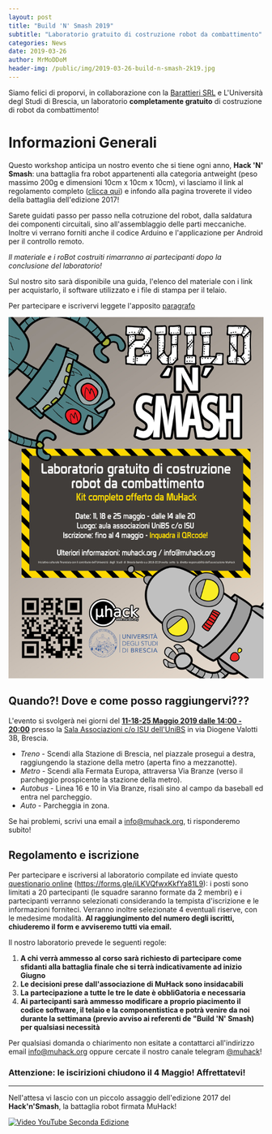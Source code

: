 ```yaml
---
layout: post
title: "Build 'N' Smash 2019"
subtitle: "Laboratorio gratuito di costruzione robot da combattimento"
categories: News
date: 2019-03-26
author: MrMoDDoM
header-img: /public/img/2019-03-26-build-n-smash-2k19.jpg
---
```


Siamo felici di proporvi, in collaborazione con la [Barattieri SRL](https://barattieri.info/) e L'Università degl Studi di Brescia, un laboratorio __completamente gratuito__ di costruzione di robot da combattimento!

# Informazioni Generali

Questo workshop anticipa un nostro evento che si tiene ogni anno, __Hack 'N' Smash__: una battaglia fra robot appartenenti alla categoria antweight (peso massimo 200g e dimensioni 10cm x 10cm x 10cm), vi lasciamo il link al regolamento completo ([clicca qui](/public/doc/regolamento-hack-n-smash.pdf)) e infondo alla pagina troverete il video della battaglia dell'edizione 2017!

Sarete guidati passo per passo nella cotruzione del robot, dalla saldatura dei componenti circuitali, sino all'assemblaggio delle parti meccaniche.
Inoltre vi verrano forniti anche il codice Arduino e l'applicazione per Android per il controllo remoto.

_Il materiale e i roBot costruiti rimarranno ai partecipanti dopo la conclusione del laboratorio!_

Sul nostro sito sarà disponibile una guida, l'elenco del materiale con i link per acquistarlo, il software utilizzato e i file di stampa per il telaio.

Per partecipare e iscrivervi leggete l'apposito [paragrafo](#regolamento-e-iscrizione)

![Flyer](/public/img/2019-03-26-build-n-smash-2k19.jpg "Condividimi!" )

## Quando?! Dove e come posso raggiungervi???

L'evento si svolgerà nei giorni del  __<u>11-18-25 Maggio 2019 dalle 14:00 - 20:00</u>__ presso la [Sala Associazioni c/o ISU dell'UniBS](https://goo.gl/maps/sB5veuG4jdM2) in via Diogene Valotti 3B, Brescia.

* <span class="fa fa-1x fa-train"> *Treno*</span> - Scendi alla Stazione di Brescia, nel piazzale prosegui a destra, raggiungendo la stazione della metro (aperta fino a mezzanotte).
* <span class="fa fa-1x fa-subway"> *Metro*</span> - Scendi alla Fermata Europa, attraversa Via Branze (verso il parcheggio prospicente la stazione della metro).
* <span class="fa fa-1x fa-bus"> *Autobus*</span> - Linea 16 e 10 in Via Branze, risali sino al campo da baseball ed entra nel parcheggio.
* <span class="fa fa-1x fa-car"> *Auto*</span> - Parcheggia in zona.

Se hai problemi, scrivi una email a [info@muhack.org](mailto:info@muhack.org), ti risponderemo subito!

## Regolamento e iscrizione

Per partecipare e iscriversi al laboratorio compilate ed inviate questo [questionario online](https://forms.gle/iLKVQfwxKkfYa81L9) (<https://forms.gle/iLKVQfwxKkfYa81L9>): i posti sono limitati a 20 partecipanti (le squadre saranno formate da 2 membri) e i partecipanti verranno selezionati considerando la tempista d'iscrizione e le informazioni forniteci. Verranno inoltre selezionate 4 eventuali riserve, con le medesime modalità.
__Al raggiungimento del numero degli iscritti, chiuderemo il form e avviseremo tutti via email.__

Il nostro laboratorio prevede le seguenti regole:
1. __A chi verrà ammesso al corso sarà richiesto di partecipare come sfidanti alla battaglia finale che si terrà indicativamente ad inizio Giugno__
2. __Le decisioni prese dall'associazione di MuHack sono insidacabili__
3. __La partecipazione a tutte le tre le date è obbliGatoria e necessaria__
4. __Ai partecipanti sarà ammesso modificare a proprio piacimento il codice software, il telaio e la componentistica e potrà venire da noi durante la settimana (previo avviso ai referenti de "Build 'N' Smash) per qualsiasi necessità__

Per qualsiasi domanda o chiarimento non esitate a contattarci all'indirizzo email [info@muhack.org](mailto:info@muhack.org) oppure cercate il nostro canale telegram [@muhack](https://t.me/muhack)!

### Attenzione: le iscirizioni chiudono il 4 Maggio! Affrettatevi!

---

Nell'attesa vi lascio con un piccolo assaggio dell'edizione 2017 del __Hack'n'Smash__, la battaglia robot firmata MuHack!

[![Video YouTube Seconda Edizione](https://img.youtube.com/vi/YeqrAlOSkOY/0.jpg)](https://www.youtube.com/watch?v=YeqrAlOSkOY)
